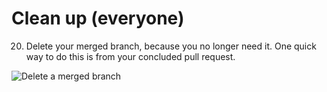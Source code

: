 # Clean up (everyone)
20. Delete your merged branch, because you no longer need it. One quick way to do this is from your concluded pull request.

![Delete a merged branch](images/.jpg)
